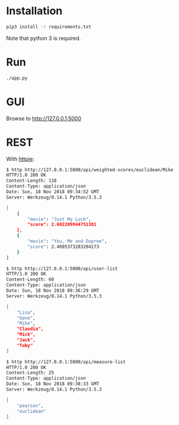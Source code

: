 # Installation

```sh
pip3 install -r requirements.txt
```

Note that python 3 is required.


# Run

```sh
./app.py
```


# GUI

Browse to http://127.0.0.1:5000


# REST

With [httpie](https://httpie.org/):

```sh
$ http http://127.0.0.1:5000/api/weighted-scores/euclidean/Mike
HTTP/1.0 200 OK
Content-Length: 118
Content-Type: application/json
Date: Sun, 18 Nov 2018 09:34:52 GMT
Server: Werkzeug/0.14.1 Python/3.5.3

[
    {
        "movie": "Just My Luck",
        "score": 2.602209944751381
    },
    {
        "movie": "You, Me and Dupree",
        "score": 2.4095373283204173
    }
]
```

```sh
$ http http://127.0.0.1:5000/api/user-list
HTTP/1.0 200 OK
Content-Length: 60
Content-Type: application/json
Date: Sun, 18 Nov 2018 09:36:29 GMT
Server: Werkzeug/0.14.1 Python/3.5.3

[
    "Lisa",
    "Gene",
    "Mike",
    "Claudia",
    "Mick",
    "Jack",
    "Toby"
]
```

```sh
$ http http://127.0.0.1:5000/api/measure-list
HTTP/1.0 200 OK
Content-Length: 25
Content-Type: application/json
Date: Sun, 18 Nov 2018 09:38:33 GMT
Server: Werkzeug/0.14.1 Python/3.5.3

[
    "pearson",
    "euclidean"
]
```
